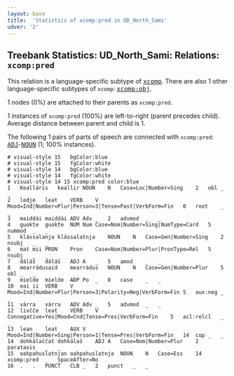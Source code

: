 ```yaml
---
layout: base
title:  'Statistics of xcomp:pred in UD_North_Sami'
udver: '2'
---
```


## Treebank Statistics: UD_North_Sami: Relations: `xcomp:pred`

This relation is a language-specific subtype of <tt><a href="sme-dep-xcomp.html">xcomp</a></tt>.
There are also 1 other language-specific subtypes of `xcomp`: <tt><a href="sme-dep-xcomp-obj.html">xcomp:obj</a></tt>.

1 nodes (0%) are attached to their parents as `xcomp:pred`.

1 instances of `xcomp:pred` (100%) are left-to-right (parent precedes child).
Average distance between parent and child is 1.

The following 1 pairs of parts of speech are connected with `xcomp:pred`: <tt><a href="sme-pos-ADJ.html">ADJ</a></tt>-<tt><a href="sme-pos-NOUN.html">NOUN</a></tt> (1; 100% instances).


~~~ conllu
# visual-style 15	bgColor:blue
# visual-style 15	fgColor:white
# visual-style 14	bgColor:blue
# visual-style 14	fgColor:white
# visual-style 14 15 xcomp:pred	color:blue
1	Kealláris	keallir	NOUN	N	Case=Loc|Number=Sing	2	obl	_	_
2	ledje	leat	VERB	V	Mood=Ind|Number=Plur|Person=3|Tense=Past|VerbForm=Fin	0	root	_	_
3	maiddái	maiddái	ADV	Adv	_	2	advmod	_	_
4	guokte	guokte	NUM	Num	Case=Nom|Number=Sing|NumType=Card	5	nummod	_	_
5	klássalanja	klássalatnja	NOUN	N	Case=Gen|Number=Sing	2	nsubj	_	_
6	mat	mii	PRON	Pron	Case=Nom|Number=Plur|PronType=Rel	5	nsubj	_	_
7	dáláš	dáláš	ADJ	A	_	5	amod	_	_
8	mearrádusaid	mearrádus	NOUN	N	Case=Gen|Number=Plur	5	obl	_	_
9	mielde	mielde	ADP	Po	_	8	case	_	_
10	eai	ii	VERB	V	Mood=Ind|Number=Plur|Person=3|Polarity=Neg|VerbForm=Fin	5	aux:neg	_	_
11	várra	várra	ADV	Adv	_	5	advmod	_	_
12	livčče	leat	VERB	V	Connegative=Yes|Mood=Cnd|Tense=Pres|VerbForm=Fin	5	acl:relcl	_	_
13	lean	leat	AUX	V	Mood=Ind|Number=Sing|Person=1|Tense=Pres|VerbForm=Fin	14	cop	_	_
14	dohkálaččat	dohkálaš	ADJ	A	Case=Nom|Number=Plur	2	parataxis	_	_
15	oahpahuslatnjan	oahpahuslatnja	NOUN	N	Case=Ess	14	xcomp:pred	_	SpaceAfter=No
16	.	.	PUNCT	CLB	_	2	punct	_	_

~~~


